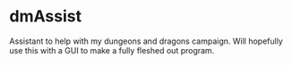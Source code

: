 # dmAssist
Assistant to help with my dungeons and dragons campaign. Will hopefully use this with a GUI to make a fully fleshed out program.
